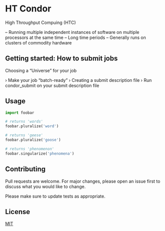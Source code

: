 # HT Condor

High Throughput Compuing (HTC)

– Running multiple independent
instances of software on multiple
processors at the same time
– Long time periods
– Generally runs on clusters of
commodity hardware


## Getting started: How to submit jobs

Choosing a “Universe” for your job

› Make your job “batch-ready”
› Creating a submit description file
› Run condor_submit on your submit description file


## Usage

```python
import foobar

# returns 'words'
foobar.pluralize('word')

# returns 'geese'
foobar.pluralize('goose')

# returns 'phenomenon'
foobar.singularize('phenomena')
```

## Contributing
Pull requests are welcome. For major changes, please open an issue first to discuss what you would like to change.

Please make sure to update tests as appropriate.

## License
[MIT](https://choosealicense.com/licenses/mit/)

